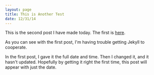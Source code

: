 ```yaml
---
layout: page
title: This is Another Test
date: 12/31/14
---
```

This is the second post I have made today. The first is [here](/posts/14/12/31/this-is-a-test).

As you can see with the first post, I'm having trouble getting Jekyll to cooperate.

In the first post, I gave it the full date and time. Then I changed it, and it hasn't updated. Hopefully by getting it right the first time,
this post will appear with just the date.
